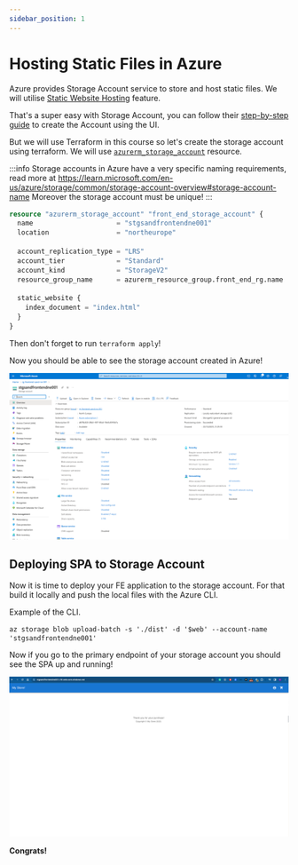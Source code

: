 ```yaml
---
sidebar_position: 1
---
```


# Hosting Static Files in Azure

Azure provides Storage Account service to store and host static files. We will utilise [Static Website Hosting](https://learn.microsoft.com/en-us/azure/storage/blobs/storage-blob-static-website) feature.

That's a super easy with Storage Account, you can follow their [step-by-step guide](https://learn.microsoft.com/en-us/azure/storage/blobs/storage-blob-static-website-how-to?tabs=azure-portal) to create the Account using the UI.

But we will use Terraform in this course so let's create the storage account using terraform. We will use [`azurerm_storage_account`](https://registry.terraform.io/providers/hashicorp/azurerm/latest/docs/resources/storage_account) resource.

:::info
Storage accounts in Azure have a very specific naming requirements, read more at https://learn.microsoft.com/en-us/azure/storage/common/storage-account-overview#storage-account-name
Moreover the storage account must be unique!
:::

```terraform
resource "azurerm_storage_account" "front_end_storage_account" {
  name                     = "stgsandfrontendne001"
  location                 = "northeurope"

  account_replication_type = "LRS"
  account_tier             = "Standard"
  account_kind             = "StorageV2"
  resource_group_name      = azurerm_resource_group.front_end_rg.name

  static_website {
    index_document = "index.html"
  }
}
```

Then don't forget to run `terraform apply`!

Now you should be able to see the storage account created in Azure!

![img.png](assets/storage-account.png)

## Deploying SPA to Storage Account

Now it is time to deploy your FE application to the storage account. For that build it locally and push the local files with the Azure CLI.

Example of the CLI.

```shell
az storage blob upload-batch -s './dist' -d '$web' --account-name 'stgsandfrontendne001'
```

Now if you go to the primary endpoint of your storage account you should see the SPA up and running!

![img.png](assets/SPA-deployed.png)

**Congrats!**
